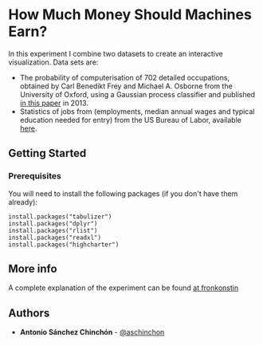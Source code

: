 # How Much Money Should Machines Earn?

In this experiment I combine two datasets to create an interactive visualization. Data sets are:
+ The probability of computerisation of 702 detailed occupations, obtained by Carl Benedikt Frey and Michael A. Osborne from the University of Oxford, using a Gaussian process classifier and published [in this paper](https://www.oxfordmartin.ox.ac.uk/downloads/academic/The_Future_of_Employment.pdf) in 2013.
+ Statistics of jobs from (employments, median annual wages and typical education needed for entry) from the US Bureau of Labor, available [here](https://www.bls.gov/emp/ind-occ-matrix/occupation.xlsx).


## Getting Started

### Prerequisites

You will need to install the following packages (if you don't have them already):

```
install.packages("tabulizer")
install.packages("dplyr")
install.packages("rlist")
install.packages("readxl")
install.packages("highcharter")
```

## More info

A complete explanation of the experiment can be found [at fronkonstin](https://fronkonstin.com/2018/06/17/how-much-money-should-machines-earn/)

## Authors

* **Antonio Sánchez Chinchón** - [@aschinchon](https://twitter.com/aschinchon)

